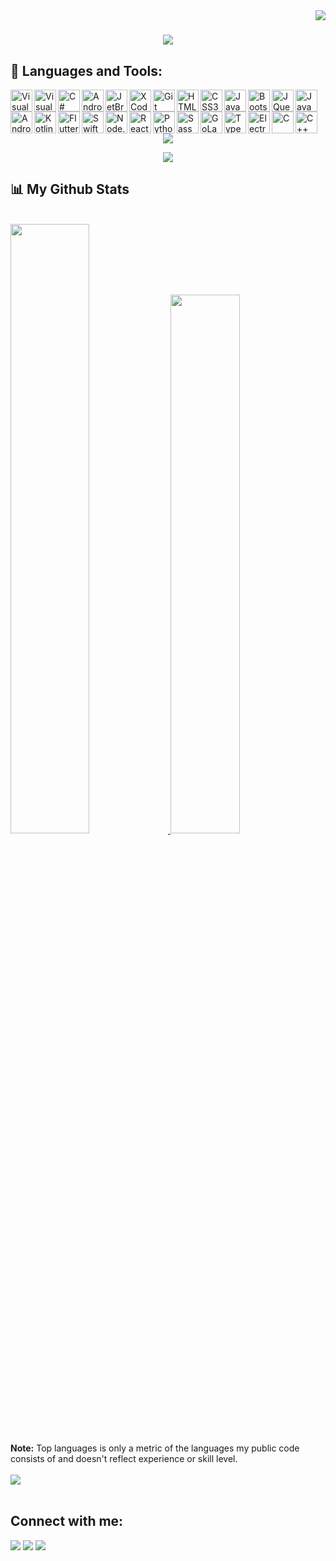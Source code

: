 <img align="right" src="https://visitor-badge.laobi.icu/badge?page_id=khanhduy1407">

<h1 align="center">
  <a href="https://git.io/typing-svg">
    <img src="https://readme-typing-svg.herokuapp.com?font=&size=30&duration=3000&color=03A9F4&center=true&vCenter=true&lines=Hello%2C+there!++%F0%9F%91%8B;My+name+is+NKDuy......;Nice+to+meet+you!">
  </a>
</h1>

## 🚀 Languages and Tools:

<p align="left">
  <img align="left" alt="Visual Studio Code" width="35px" src="https://cdn.jsdelivr.net/gh/devicons/devicon/icons/vscode/vscode-original.svg" />
  <img align="left" alt="Visual Studio" width="35px" src="https://cdn.jsdelivr.net/gh/devicons/devicon/icons/visualstudio/visualstudio-plain.svg" />
  <img align="left" alt="C#" width="35px" src="https://cdn.jsdelivr.net/gh/devicons/devicon/icons/csharp/csharp-original.svg" />
  <img align="left" alt="Android Studio" width="35px" src="https://cdn.jsdelivr.net/gh/devicons/devicon/icons/androidstudio/androidstudio-original.svg" />
  <img align="left" alt="JetBrains" width="35px" src="https://cdn.jsdelivr.net/gh/devicons/devicon/icons/jetbrains/jetbrains-original.svg" />
  <img align="left" alt="XCode" width="35px" src="https://cdn.jsdelivr.net/gh/devicons/devicon/icons/xcode/xcode-original.svg" />
  <img align="left" alt="Git" width="35px" src="https://cdn.jsdelivr.net/gh/devicons/devicon/icons/git/git-original.svg" />
  <img align="left" alt="HTML5" width="35px" src="https://cdn.jsdelivr.net/gh/devicons/devicon/icons/html5/html5-original.svg" />
  <img align="left" alt="CSS3" width="35px" src="https://cdn.jsdelivr.net/gh/devicons/devicon/icons/css3/css3-original.svg" />
  <img align="left" alt="JavaScript" width="35px" src="https://cdn.jsdelivr.net/gh/devicons/devicon/icons/javascript/javascript-original.svg" />
  <img align="left" alt="Bootstrap" width="35px" src="https://cdn.jsdelivr.net/gh/devicons/devicon/icons/bootstrap/bootstrap-original.svg" />
  <img align="left" alt="JQuery" width="35px" src="https://cdn.jsdelivr.net/gh/devicons/devicon/icons/jquery/jquery-plain-wordmark.svg" />
  <img align="left" alt="Java" width="35px" src="https://cdn.jsdelivr.net/gh/devicons/devicon/icons/java/java-original.svg" />
  <img align="left" alt="Android" width="35px" src="https://cdn.jsdelivr.net/gh/devicons/devicon/icons/android/android-original.svg" />
  <img align="left" alt="Kotlin" width="35px" src="https://cdn.jsdelivr.net/gh/devicons/devicon/icons/kotlin/kotlin-original.svg" />
  <img align="left" alt="Flutter" width="35px" src="https://cdn.jsdelivr.net/gh/devicons/devicon/icons/flutter/flutter-original.svg" />
  <img align="left" alt="Swift" width="35px" src="https://cdn.jsdelivr.net/gh/devicons/devicon/icons/swift/swift-original.svg" />
  <img align="left" alt="Node.js" width="35px" src="https://cdn.jsdelivr.net/gh/devicons/devicon/icons/nodejs/nodejs-original.svg" />
  <img align="left" alt="React" width="35px" src="https://cdn.jsdelivr.net/gh/devicons/devicon/icons/react/react-original.svg" />
  <img align="left" alt="Python" width="35px" src="https://cdn.jsdelivr.net/gh/devicons/devicon/icons/python/python-original.svg" />
  <img align="left" alt="Sass" width="35px" src="https://cdn.jsdelivr.net/gh/devicons/devicon/icons/sass/sass-original.svg" />
  <img align="left" alt="GoLang" width="35px" src="https://cdn.jsdelivr.net/gh/devicons/devicon/icons/go/go-original.svg" />
  <img align="left" alt="TypeScript" width="35px" src="https://cdn.jsdelivr.net/gh/devicons/devicon/icons/typescript/typescript-original.svg" />
  <img align="left" alt="Electron" width="35px" src="https://cdn.jsdelivr.net/gh/devicons/devicon/icons/electron/electron-original.svg" />
  <img align="left" alt="C" width="35px" src="https://cdn.jsdelivr.net/gh/devicons/devicon/icons/c/c-original.svg" />
  <img align="left" alt="C++" width="35px" src="https://cdn.jsdelivr.net/gh/devicons/devicon/icons/cplusplus/cplusplus-original.svg" />
</p>

<br/><br/><br/>

<p align="center">
  <a href="https://github.com/khanhduy1407/github-readme-streak-stats">
    <img src="https://github-readme-streak-stats.herokuapp.com/?user=khanhduy1407&theme=black-ice&hide_border=true&stroke=0000&background=060A0CD0"/>
  </a>
</p>
<p align="center">
  <a href="https://github.com/khanhduy1407/github-profile-trophy">
    <img src="https://github-profile-trophy.vercel.app/?username=khanhduy1407&column=-1&theme=darkhub&no-frame=true" />
  </a>
</p>

## 📊 My Github Stats

<br/>
<a href="https://github.com/khanhduy1407/github-readme-stats">
  <img width="50%" src="https://github-readme-stats.vercel.app/api?username=khanhduy1407&show_icons=true&count_private=true&theme=react&hide_border=true&bg_color=0D1117" />
</a>
<a href="https://github.com/khanhduy1407/github-readme-stats">
  <img width="47%" src="https://github-readme-stats.vercel.app/api/top-langs/?username=khanhduy1407&langs_count=8&count_private=true&layout=compact&theme=react&hide_border=true&bg_color=0D1117" />
</a>
<br/>
<b>Note:</b> Top languages is only a metric of the languages my public code consists of and doesn't reflect experience or skill level.


<br/>
<br/>

<a href="https://github.com/khanhduy1407/github-readme-activity-graph">
  <img src="https://github-readme-activity-graph.cyclic.app/graph?username=khanhduy1407&bg_color=0d1117&color=5bcdec&line=5bcdec&point=ffffff&area=true&hide_border=true" />
</a>

<br/>
<br/>

## Connect with me:
<p align="left">
  <a href = "https://www.facebook.com/khanhduy1407/"><img src="https://img.icons8.com/fluent/48/000000/facebook-new.png"/></a>
  <a href = "https://www.instagram.com/dygameryt/"><img src="https://img.icons8.com/fluent/48/000000/instagram-new.png"/></a>
  <a href = "https://www.youtube.com/c/DyGamerYT"><img src="https://img.icons8.com/color/48/000000/youtube-play.png"/></a>
</p>

